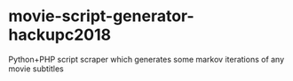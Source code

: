 # movie-script-generator-hackupc2018
Python+PHP script scraper which generates some markov iterations of any movie subtitles
